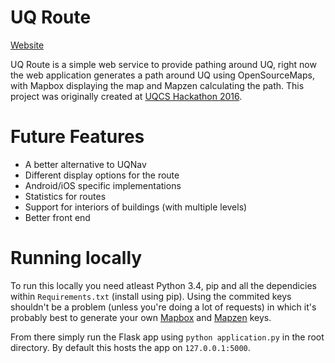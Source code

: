 # UQ Route

[Website](http://uqroute.com)

UQ Route is a simple web service to provide pathing around UQ, right now the web application generates a path around UQ using OpenSourceMaps, with Mapbox displaying the map and Mapzen calculating the path. This project was originally created at [UQCS Hackathon 2016](https://uqcs.org.au/).

# Future Features
- A better alternative to UQNav
- Different display options for the route
- Android/iOS specific implementations
- Statistics for routes
- Support for interiors of buildings (with multiple levels)
- Better front end

# Running locally

To run this locally you need atleast Python 3.4, pip and all the dependicies within `Requirements.txt` (install using pip). Using the commited keys shouldn't be a problem (unless you're doing a lot of requests) in which it's probably best to generate your own [Mapbox](https://mapbox.com/) and [Mapzen](https://mapzen.com/) keys.

From there simply run the Flask app using `python application.py` in the root directory. By default this hosts the app on `127.0.0.1:5000`.
